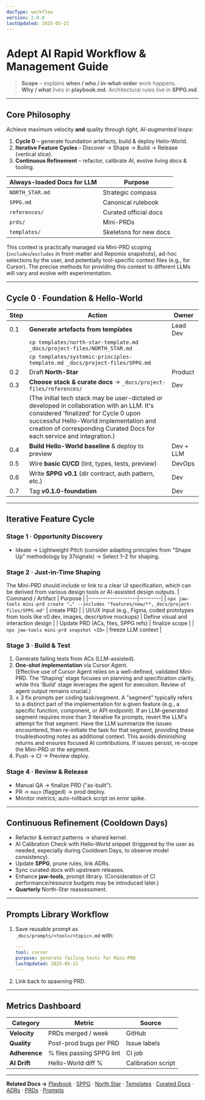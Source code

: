 ```yaml
---
docType: workflow
version: 2.0.0
lastUpdated: 2025-05-21
---
```


# Adept AI Rapid Workflow & Management Guide

> **Scope** – explains **when / who / in-what-order** work happens.  
> **Why / what** lives in **playbook.md**.  Architectural rules live in **SPPG.md**.

---

## Core Philosophy

Achieve maximum velocity **and** quality through *tight, AI-augmented loops*:

1. **Cycle 0** – generate foundation artefacts, build & deploy Hello-World.  
2. **Iterative Feature Cycles** – Discover → Shape → Build → Release (vertical slice).  
3. **Continuous Refinement** – refactor, calibrate AI, evolve living docs & tooling.

| Always-loaded Docs for LLM | Purpose |
|----------------------------|---------|
| `NORTH_STAR.md` | Strategic compass |
| `SPPG.md` | Canonical rulebook |
| `references/` | Curated official docs |
| `prds/` | Mini-PRDs |
| `templates/` | Skeletons for new docs |

This context is practically managed via Mini-PRD scoping (`includes`/`excludes` in front-matter and Repomix snapshots), ad-hoc selections by the user, and potentially tool-specific context files (e.g., for Cursor). The precise methods for providing this context to different LLMs will vary and evolve with experimentation.

---

## Cycle 0 · Foundation & Hello-World

| Step | Action | Owner |
|------|--------|-------|
| 0.1 | **Generate artefacts from templates** | Lead Dev |
| | `cp templates/north-star-template.md _docs/project-files/NORTH_STAR.md` | |
| | `cp templates/systemic-principles-template.md _docs/project-files/SPPG.md` | |
| 0.2 | Draft **North-Star** | Product |
| 0.3 | **Choose stack & curate docs** → `_docs/project-files/references/` | Dev |
| | (The initial tech stack may be user-dictated or developed in collaboration with an LLM. It's considered 'finalized' for Cycle 0 upon successful Hello-World implementation and creation of corresponding Curated Docs for each service and integration.) | |
| 0.4 | **Build Hello-World baseline** & deploy to preview | Dev + LLM |
| 0.5 | Wire **basic CI/CD** (lint, types, tests, preview) | DevOps |
| 0.6 | Write **SPPG v0.1** (dir contract, auth pattern, etc.) | Dev |
| 0.7 | Tag **v0.1.0-foundation** | Dev |

---

## Iterative Feature Cycle

### Stage 1 · Opportunity Discovery
* Ideate → Lightweight Pitch (consider adapting principles from "Shape Up" methodology by 37signals) → Select 1–2 for shaping.

### Stage 2 · Just-in-Time Shaping
The Mini-PRD should include or link to a clear UI specification, which can be derived from various design tools or AI-assisted design outputs.
| Command / Artifact | Purpose |
|--------------------|---------|
| `npx jaw-tools mini-prd create "…" --includes "features/new/**,_docs/project-files/SPPG.md"` | create PRD |
| UI/UX Input (e.g., Figma, coded prototypes from tools like v0.dev, images, descriptive mockups) | Define visual and interaction design |
| Update PRD (ACs, files, SPPG refs) | finalize scope |
| `npx jaw-tools mini-prd snapshot <ID>` | freeze LLM context |

### Stage 3 · Build & Test
1. Generate failing tests from ACs (LLM-assisted).  
2. **One-shot implementation** via Cursor Agent.  
   (Effective use of Cursor Agent relies on a well-defined, validated Mini-PRD. The 'Shaping' stage focuses on planning and specification clarity, while this 'Build' stage leverages the agent for execution. Review of agent output remains crucial.)
3. ≤ 3 fix prompts per coding task/segment. A "segment" typically refers to a distinct part of the implementation for a given feature (e.g., a specific function, component, or API endpoint). If an LLM-generated segment requires more than 3 iterative fix prompts, revert the LLM's attempt for that segment. Have the LLM summarize the issues encountered, then re-initiate the task for that segment, providing these troubleshooting notes as additional context. This avoids diminishing returns and ensures focused AI contributions. If issues persist, re-scope the Mini-PRD or the segment.  
4. Push → CI → Preview deploy.

### Stage 4 · Review & Release
* Manual QA → finalize PRD ("as-built").  
* PR → `main` (flagged) → prod deploy.  
* Monitor metrics; auto-rollback script on error spike.

---

## Continuous Refinement (Cooldown Days)

* Refactor & extract patterns → shared kernel.  
* AI Calibration Check with Hello-World snippet (triggered by the user as needed, especially during Cooldown Days, to observe model consistency).  
* Update **SPPG**, prune rules, link ADRs.  
* Sync curated docs with upstream releases.  
* Enhance **jaw-tools**, prompt library. (Consideration of CI performance/resource budgets may be introduced later.)  
* **Quarterly** North-Star reassessment.

---

## Prompts Library Workflow

1. Save reusable prompt as  
   `_docs/prompts/<tool>/<topic>.md` with:

   ```yaml
   ---
   tool: cursor
   purpose: generate failing tests for Mini-PRD
   lastUpdated: 2025-05-21
   ---
   ```

2. Link back to spawning PRD.

---

## Metrics Dashboard

| Category      | Metric                    | Source             |
| ------------- | ------------------------- | ------------------ |
| **Velocity**  | PRDs merged / week        | GitHub             |
| **Quality**   | Post-prod bugs per PRD    | Issue labels       |
| **Adherence** | % files passing SPPG lint | CI job             |
| **AI Drift**  | Hello-World diff %        | Calibration script |

---

**Related Docs →** [Playbook](playbook.md) · [SPPG](../project-docs/templates/systemic-principles-template.md) · [North Star](../project-docs/templates/north-star-template.md) · [Templates](templates/) · [Curated Docs](references/) · [ADRs](ards/) · [PRDs](prds/) · [Prompts](../prompts/)
